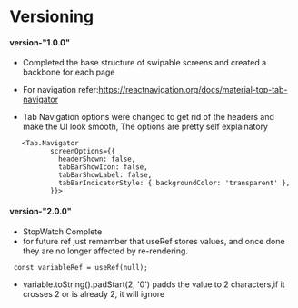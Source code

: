 # Versioning

#### version-"1.0.0"

- Completed the base structure of swipable screens and created a backbone for each page

- For navigation refer:https://reactnavigation.org/docs/material-top-tab-navigator

- Tab Navigation options were changed to get rid of the headers and make the UI look smooth,
  The options are pretty self explainatory

```
   <Tab.Navigator
          screenOptions={{
            headerShown: false,
            tabBarShowIcon: false,
            tabBarShowLabel: false,
            tabBarIndicatorStyle: { backgroundColor: 'transparent' },
          }}>

```

#### version-"2.0.0"

- StopWatch Complete
- for future ref just remember that useRef stores values, and once done they are no longer affected by re-rendering.

```
 const variableRef = useRef(null);
```

- variable.toString().padStart(2, '0') padds the value to 2 characters,if it crosses 2 or is already 2, it will ignore
